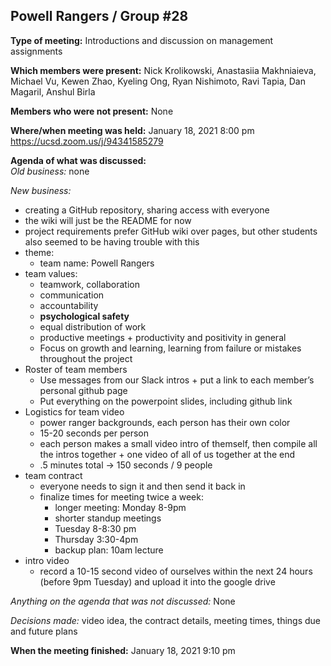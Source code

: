 ## Powell Rangers / Group #28


**Type of meeting:** Introductions and discussion on management assignments

**Which members were present:** Nick Krolikowski, Anastasiia Makhniaieva, Michael Vu, Kewen Zhao, Kyeling Ong, Ryan Nishimoto, Ravi Tapia, Dan Magaril, Anshul Birla

**Members who were not present:** None

**Where/when meeting was held:** January 18, 2021 8:00 pm
https://ucsd.zoom.us/j/94341585279

**Agenda of what was discussed:**  
*Old business:* none

*New business:* 
+ creating a GitHub repository, sharing access with everyone <br>
+ the wiki will just be the README for now <br>
+ project requirements prefer GitHub wiki over pages, but other students also seemed to be having trouble with this <br>
+ theme:
  + team name: Powell Rangers <br>
+ team values:
  + teamwork, collaboration
  + communication
  + accountability
  + **psychological safety**
  + equal distribution of work
  + productive meetings + productivity and positivity in general
  + Focus on growth and learning, learning from failure or mistakes throughout the project <br>
+ Roster of team members <br>
  + Use messages from our Slack intros + put a link to each member’s personal github page
  + Put everything on the powerpoint slides, including github link <br>
+ Logistics for team video
  + power ranger backgrounds, each person has their own color
  + 15-20 seconds per person
  + each person makes a small video intro of themself, then compile all the intros together + one video of all of us together at the end
  + .5 minutes total -> 150 seconds / 9 people <br>
+ team contract
  + everyone needs to sign it and then send it back in
  + finalize times for meeting twice a week: <br>
    + longer meeting: Monday 8-9pm
    + shorter standup meetings <br>
    + Tuesday 8-8:30 pm <br>
    + Thursday 3:30-4pm  <br>
    + backup plan: 10am lecture  <br>
+ intro video
  + record a 10-15 second video of ourselves within the next 24 hours (before 9pm Tuesday) and upload it into the google drive

*Anything on the agenda that was not discussed:* None

*Decisions made:* video idea, the contract details, meeting times, things due and future plans

**When the meeting finished:** January 18, 2021 9:10 pm




